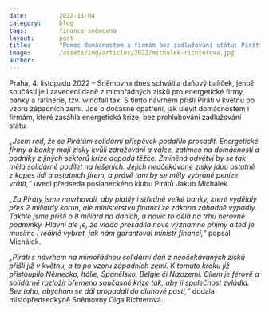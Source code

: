 ```yaml
---
date:         2022-11-04
category:     blog
tags:         finance sněmovna
layout:       post
title:        "Pomoc domácnostem a firmám bez zadlužování státu: Piráti prosadili mimořádnou solidární daň ve Sněmovně"
image:        /assets/img/articles/2022/michalek-richterova.jpg
author:       
---
```



 
Praha, 4. listopadu 2022 – Sněmovna dnes schválila daňový balíček, jehož součástí je i zavedení daně z mimořádných zisků pro energetické firmy, banky a rafinerie, tzv. windfall tax. S tímto návrhem přišli Piráti v květnu po vzoru západních zemí. Jde o dočasné opatření, jak ulevit domácnostem i firmám, které zasáhla energetická krize, bez prohlubování zadlužování státu. 

*„Jsem rád, že se Pirátům solidární příspěvek podařilo prosadit. Energetické firmy a banky mají zisky kvůli zdražování a válce, zatímco na domácnosti a podniky z jiných sektorů krize dopadá těžce.  Zmíněná odvětví by se tak měla solidárně podílet na řešeních. Jejich neočekávané zisky jdou ostatně z kapes lidí a ostatních firem, a právě tam by se měly vybrané peníze vrátit,“* uvedl předseda poslaneckého klubu Pirátů Jakub Michálek

*„Za Piráty jsme navrhovali, aby platily i středně velké banky, které vydělaly přes 2 miliardy korun, ale ministerstvu financí ze zákona záhadně vypadly. Takhle jsme přišli o 8 miliard na daních, a navíc to dělá na trhu nerovné podmínky. Hlavní ale je, že vláda prosadila nové významné příjmy a teď je musíme i reálně vybrat, jak nám garantoval ministr financí,“* popsal Michálek. 

*„Piráti s návrhem na mimořádnou solidární daň z neočekávaných zisků přišli již v květnu, a to po vzoru západních zemí. K tomuto kroku již přistoupilo Německo, Itálie, Španělsko, Belgie či Nizozemí. Cílem je férově a solidárně rozložit břemeno současné krize tak, aby ji společnost zvládla. Bez toho, abychom se dál propadali do dluhové pasti,“* dodala místopředsedkyně Sněmovny Olga Richterová.

